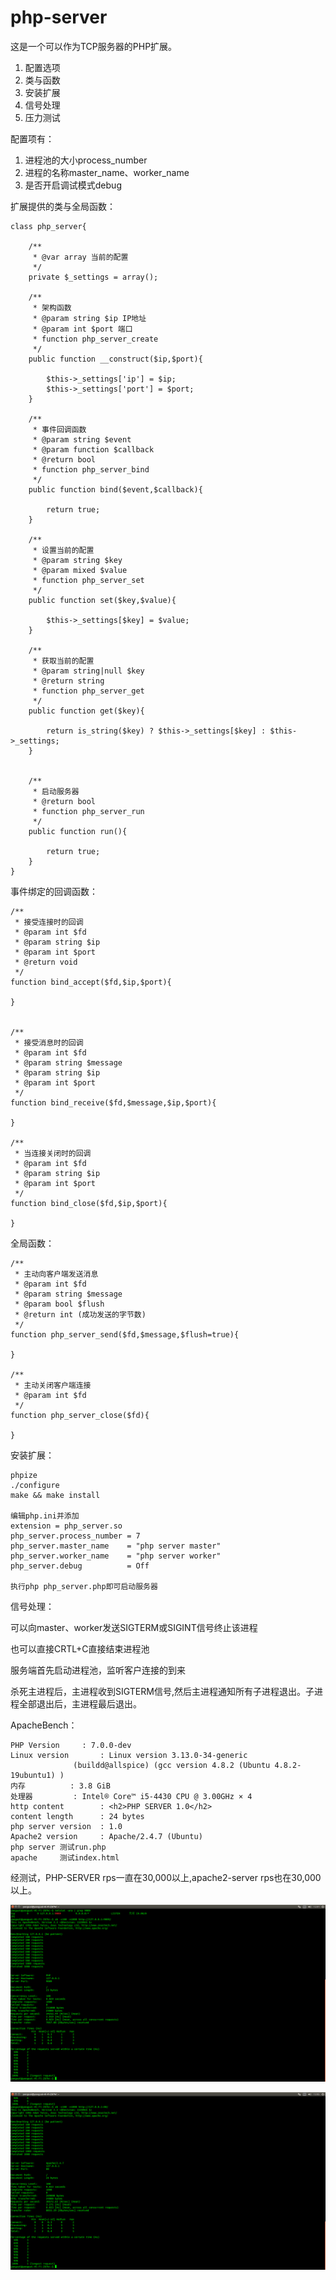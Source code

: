 # php-server #

这是一个可以作为TCP服务器的PHP扩展。

1. 配置选项
2. 类与函数
3. 安装扩展
3. 信号处理
4. 压力测试


配置项有：

1. 进程池的大小process\_number
2. 进程的名称master\_name、worker\_name
3. 是否开启调试模式debug


扩展提供的类与全局函数：

	class php_server{
	
	    /**
	     * @var array 当前的配置
	     */
	    private $_settings = array();
	
	    /**
	     * 架构函数
	     * @param string $ip IP地址
	     * @param int $port 端口
	     * function php_server_create
	     */
	    public function __construct($ip,$port){
	
	        $this->_settings['ip'] = $ip;
	        $this->_settings['port'] = $port;
	    }
	
	    /**
	     * 事件回调函数
	     * @param string $event
	     * @param function $callback
	     * @return bool
	     * function php_server_bind
	     */
	    public function bind($event,$callback){
	
	        return true;
	    }
	
	    /**
	     * 设置当前的配置
	     * @param string $key
	     * @param mixed $value
	     * function php_server_set
	     */
	    public function set($key,$value){
	
	        $this->_settings[$key] = $value;
	    }
	
	    /**
	     * 获取当前的配置
	     * @param string|null $key
	     * @return string
	     * function php_server_get
	     */
	    public function get($key){
	
	        return is_string($key) ? $this->_settings[$key] : $this->_settings;
	    }
	
	
	    /**
	     * 启动服务器
	     * @return bool
	     * function php_server_run
	     */
	    public function run(){
	
	        return true;
	    }
	}


事件绑定的回调函数：

	/**
	 * 接受连接时的回调
	 * @param int $fd
	 * @param string $ip
	 * @param int $port
	 * @return void
	 */
	function bind_accept($fd,$ip,$port){
	
	}
	
	
	/**
	 * 接受消息时的回调
	 * @param int $fd
	 * @param string $message
	 * @param string $ip
	 * @param int $port
	 */
	function bind_receive($fd,$message,$ip,$port){
	
	}
	
	/**
	 * 当连接关闭时的回调
	 * @param int $fd
	 * @param string $ip
	 * @param int $port
	 */
	function bind_close($fd,$ip,$port){
	
	}

全局函数：

	/**
	 * 主动向客户端发送消息
	 * @param int $fd
	 * @param string $message
	 * @param bool $flush
	 * @return int (成功发送的字节数)
	 */
	function php_server_send($fd,$message,$flush=true){

	}

	/**
	 * 主动关闭客户端连接
	 * @param int $fd
	 */
	function php_server_close($fd){

	}


安装扩展：

	phpize
	./configure
	make && make install
	
	编辑php.ini并添加
	extension = php_server.so
	php_server.process_number = 7
	php_server.master_name 	  = "php server master"
	php_server.worker_name 	  = "php server worker"
	php_server.debug		  =	Off
	
	执行php php_server.php即可启动服务器

信号处理：

可以向master、worker发送SIGTERM或SIGINT信号终止该进程

也可以直接CRTL+C直接结束进程池

服务端首先启动进程池，监听客户连接的到来

杀死主进程后，主进程收到SIGTERM信号,然后主进程通知所有子进程退出。子进程全部退出后，主进程最后退出。


ApacheBench：

	PHP Version		: 7.0.0-dev
	Linux version		: Linux version 3.13.0-34-generic 
				  (buildd@allspice) (gcc version 4.8.2 (Ubuntu 4.8.2-19ubuntu1) )
	内存			: 3.8 GiB
	处理器			: Intel® Core™ i5-4430 CPU @ 3.00GHz × 4
	http content		: <h2>PHP SERVER 1.0</h2>
	content length		: 24 bytes
	php server version	: 1.0
	Apache2 version		: Apache/2.4.7 (Ubuntu)
	php server 测试run.php
	apache     测试index.html

经测试，PHP-SERVER rps一直在30,000以上,apache2-server rps也在30,000以上。

![php-server](https://raw.githubusercontent.com/Yaoguais/php-server/master/images/php-server.png)

![apache-server](https://raw.githubusercontent.com/Yaoguais/php-server/master/images/apache-server.png)
